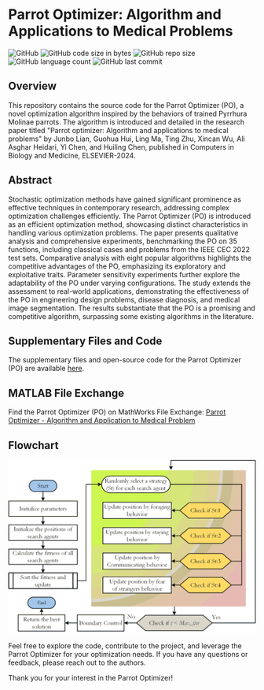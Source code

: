 # Parrot Optimizer: Algorithm and Applications to Medical Problems

![GitHub](https://img.shields.io/github/license/aliasgharheidaricom/Parrot-optimizer-Algorithm-and-applications-to-medical-problems)
![GitHub code size in bytes](https://img.shields.io/github/languages/code-size/aliasgharheidaricom/Parrot-optimizer-Algorithm-and-applications-to-medical-problems)
![GitHub repo size](https://img.shields.io/github/repo-size/aliasgharheidaricom/Parrot-optimizer-Algorithm-and-applications-to-medical-problems)
![GitHub language count](https://img.shields.io/github/languages/count/aliasgharheidaricom/Parrot-optimizer-Algorithm-and-applications-to-medical-problems)
![GitHub last commit](https://img.shields.io/github/last-commit/aliasgharheidaricom/Parrot-optimizer-Algorithm-and-applications-to-medical-problems)

## Overview

This repository contains the source code for the Parrot Optimizer (PO), a novel optimization algorithm inspired by the behaviors of trained Pyrrhura Molinae parrots. The algorithm is introduced and detailed in the research paper titled "Parrot optimizer: Algorithm and applications to medical problems" by Junbo Lian, Guohua Hui, Ling Ma, Ting Zhu, Xincan Wu, Ali Asghar Heidari, Yi Chen, and Huiling Chen, published in Computers in Biology and Medicine, ELSEVIER-2024.

## Abstract

Stochastic optimization methods have gained significant prominence as effective techniques in contemporary research, addressing complex optimization challenges efficiently. The Parrot Optimizer (PO) is introduced as an efficient optimization method, showcasing distinct characteristics in handling various optimization problems. The paper presents qualitative analysis and comprehensive experiments, benchmarking the PO on 35 functions, including classical cases and problems from the IEEE CEC 2022 test sets. Comparative analysis with eight popular algorithms highlights the competitive advantages of the PO, emphasizing its exploratory and exploitative traits. Parameter sensitivity experiments further explore the adaptability of the PO under varying configurations. The study extends the assessment to real-world applications, demonstrating the effectiveness of the PO in engineering design problems, disease diagnosis, and medical image segmentation. The results substantiate that the PO is a promising and competitive algorithm, surpassing some existing algorithms in the literature.

## Supplementary Files and Code

The supplementary files and open-source code for the Parrot Optimizer (PO) are available [here](https://aliasgharheidari.com/PO.html).

## MATLAB File Exchange

Find the Parrot Optimizer (PO) on MathWorks File Exchange: [Parrot Optimizer - Algorithm and Application to Medical Problem](https://ch.mathworks.com/matlabcentral/fileexchange/158681-parrot-optimizer-algorithm-application-to-medical-problem)

## Flowchart

![Flowchart of Parrot Optimizer (PO)](Flowchart%20of%20Parrot%20Optimizer%20(PO).png)

Feel free to explore the code, contribute to the project, and leverage the Parrot Optimizer for your optimization needs. If you have any questions or feedback, please reach out to the authors.

Thank you for your interest in the Parrot Optimizer!
